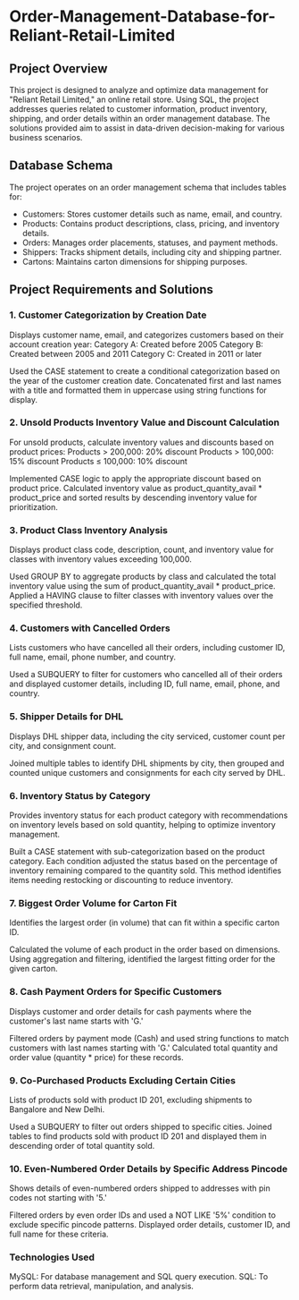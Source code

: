 # Order-Management-Database-for-Reliant-Retail-Limited
## Project Overview
This project is designed to analyze and optimize data management for "Reliant Retail Limited," an online retail store. Using SQL, the project addresses queries related to customer information, product inventory, shipping, and order details within an order management database. The solutions provided aim to assist in data-driven decision-making for various business scenarios.

## Database Schema
The project operates on an order management schema that includes tables for:
- Customers: Stores customer details such as name, email, and country.
- Products: Contains product descriptions, class, pricing, and inventory details.
- Orders: Manages order placements, statuses, and payment methods.
- Shippers: Tracks shipment details, including city and shipping partner.
- Cartons: Maintains carton dimensions for shipping purposes.

## Project Requirements and Solutions
### 1. Customer Categorization by Creation Date
Displays customer name, email, and categorizes customers based on their account creation year:
Category A: Created before 2005
Category B: Created between 2005 and 2011
Category C: Created in 2011 or later

Used the CASE statement to create a conditional categorization based on the year of the customer creation date. Concatenated first and last names with a title and formatted them in uppercase using string functions for display.

### 2. Unsold Products Inventory Value and Discount Calculation

For unsold products, calculate inventory values and discounts based on product prices:
Products > 200,000: 20% discount
Products > 100,000: 15% discount
Products ≤ 100,000: 10% discount

Implemented CASE logic to apply the appropriate discount based on product price. Calculated inventory value as product_quantity_avail * product_price and sorted results by descending inventory value for prioritization.

### 3. Product Class Inventory Analysis
Displays product class code, description, count, and inventory value for classes with inventory values exceeding 100,000.

Used GROUP BY to aggregate products by class and calculated the total inventory value using the sum of product_quantity_avail * product_price. Applied a HAVING clause to filter classes with inventory values over the specified threshold.
 
### 4. Customers with Cancelled Orders
Lists customers who have cancelled all their orders, including customer ID, full name, email, phone number, and country.

Used a SUBQUERY to filter for customers who cancelled all of their orders and displayed customer details, including ID, full name, email, phone, and country.

### 5. Shipper Details for DHL
Displays DHL shipper data, including the city serviced, customer count per city, and consignment count.

Joined multiple tables to identify DHL shipments by city, then grouped and counted unique customers and consignments for each city served by DHL.

### 6. Inventory Status by Category
Provides inventory status for each product category with recommendations on inventory levels based on sold quantity, helping to optimize inventory management.

Built a CASE statement with sub-categorization based on the product category. Each condition adjusted the status based on the percentage of inventory remaining compared to the quantity sold. This method identifies items needing restocking or discounting to reduce inventory.
 
### 7. Biggest Order Volume for Carton Fit
Identifies the largest order (in volume) that can fit within a specific carton ID.

Calculated the volume of each product in the order based on dimensions. Using aggregation and filtering, identified the largest fitting order for the given carton.

### 8. Cash Payment Orders for Specific Customers
Displays customer and order details for cash payments where the customer's last name starts with 'G.'

Filtered orders by payment mode (Cash) and used string functions to match customers with last names starting with 'G.' Calculated total quantity and order value (quantity * price) for these records.

### 9. Co-Purchased Products Excluding Certain Cities
Lists of products sold with product ID 201, excluding shipments to Bangalore and New Delhi.

Used a SUBQUERY to filter out orders shipped to specific cities. Joined tables to find products sold with product ID 201 and displayed them in descending order of total quantity sold.

### 10. Even-Numbered Order Details by Specific Address Pincode
Shows details of even-numbered orders shipped to addresses with pin codes not starting with '5.'

Filtered orders by even order IDs and used a NOT LIKE '5%' condition to exclude specific pincode patterns. Displayed order details, customer ID, and full name for these criteria.

### Technologies Used
MySQL: For database management and SQL query execution.
SQL: To perform data retrieval, manipulation, and analysis.
